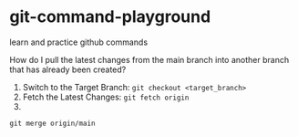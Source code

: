# git-command-playground
learn and practice github commands


How do I pull the latest changes from the main branch into another branch that has already been created?
1. Switch to the Target Branch: 
`git checkout <target_branch>`
2. Fetch the Latest Changes:
`git fetch origin`
3.
`git merge origin/main`






